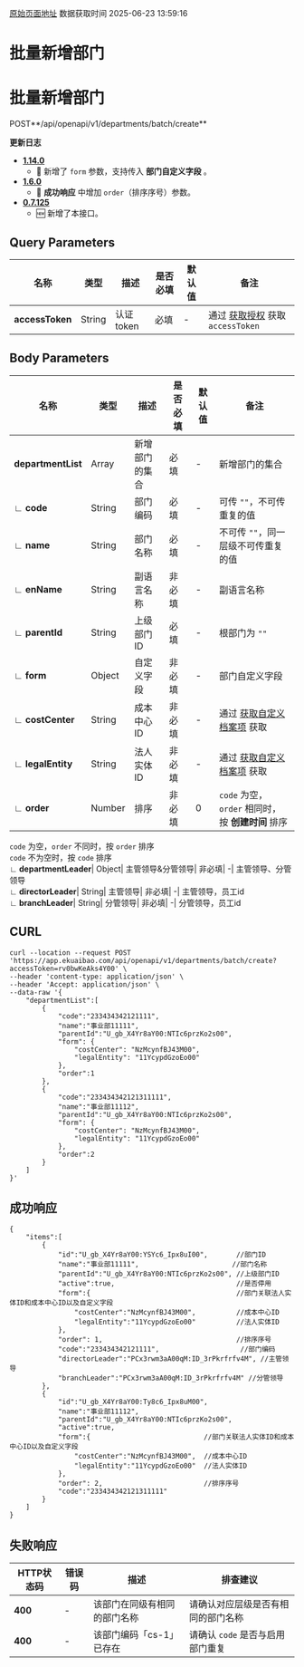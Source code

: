 [原始页面地址](https://docs.ekuaibao.com/docs/open-api/contacts/batch-add-departments)
数据获取时间 2025-06-23 13:59:16

# 批量新增部门

# 批量新增部门  
  
POST**/api/openapi/v1/departments/batch/create**

**更新日志**

  * [**1.14.0**](/updateLog/update-log#1140)
    * 🐞 新增了 `form` 参数，支持传入 **部门自定义字段** 。
  * [**1.6.0**](/updateLog/update-log#160)
    * 🐞 **成功响应** 中增加 `order`（排序序号）参数。
  * [**0.7.125**](/updateLog/update-log#07125)
    * 🆕 新增了本接口。



## Query Parameters​

名称| 类型| 描述| 是否必填| 默认值| 备注  
---|---|---|---|---|---  
**accessToken**|  String| 认证token| 必填| -| 通过 [获取授权](/docs/open-api/getting-started/auth) 获取 `accessToken`  
  
## Body Parameters​

名称| 类型| 描述| 是否必填| 默认值| 备注  
---|---|---|---|---|---  
**departmentList**|  Array| 新增部门的集合| 必填| -| 新增部门的集合  
**∟ code**|  String| 部门编码| 必填| -| 可传 `""`，不可传重复的值  
**∟ name**|  String| 部门名称| 必填| -| 不可传 `""`，同一层级不可传重复的值  
**∟ enName**|  String| 副语言名称| 非必填| -| 副语言名称  
**∟ parentId**|  String| 上级部门ID| 必填| -| 根部门为 `""`  
**∟ form**|  Object| 自定义字段| 非必填| -| 部门自定义字段  
**∟ costCenter**|  String| 成本中心ID| 非必填| -| 通过 [获取自定义档案项](/docs/open-api/dimensions/get-dimension-items) 获取  
**∟ legalEntity**|  String| 法人实体ID| 非必填| -| 通过 [获取自定义档案项](/docs/open-api/dimensions/get-dimension-items) 获取  
**∟ order**|  Number| 排序| 非必填| 0| `code` 为空，`order` 相同时，按 **创建时间** 排序  
`code` 为空，`order` 不同时，按 `order` 排序  
`code` 不为空时，按 `code` 排序  
**∟ departmentLeader**|  Object| 主管领导&分管领导| 非必填| -| 主管领导、分管领导  
**∟ directorLeader**|  String| 主管领导| 非必填| -| 主管领导，员工id  
**∟ branchLeader**|  String| 分管领导| 非必填| -| 分管领导，员工id  
  
## CURL​
    
    
    curl --location --request POST 'https://app.ekuaibao.com/api/openapi/v1/departments/batch/create?accessToken=rv0bwKeAks4Y00' \  
    --header 'content-type: application/json' \  
    --header 'Accept: application/json' \  
    --data-raw '{  
        "departmentList":[  
            {  
                "code":"233434342121111",  
                "name":"事业部11111",  
                "parentId":"U_gb_X4Yr8aY00:NTIc6przKo2s00",  
                "form": {  
                    "costCenter": "NzMcynfBJ43M00",  
                    "legalEntity": "11YcypdGzoEo00"  
                },  
                "order":1  
            },  
            {  
                "code":"233434342121311111",  
                "name":"事业部11112",  
                "parentId":"U_gb_X4Yr8aY00:NTIc6przKo2s00",  
                "form": {  
                    "costCenter": "NzMcynfBJ43M00",  
                    "legalEntity": "11YcypdGzoEo00"  
                },  
                "order":2  
            }  
        ]  
    }'  
    

## 成功响应​
    
    
    {  
        "items":[  
            {  
                "id":"U_gb_X4Yr8aY00:YSYc6_Ipx8uI00",       //部门ID  
                "name":"事业部11111",                       //部门名称  
                "parentId":"U_gb_X4Yr8aY00:NTIc6przKo2s00", //上级部门ID  
                "active":true,                              //是否停用  
                "form":{                                    //部门关联法人实体ID和成本中心ID以及自定义字段  
                    "costCenter":"NzMcynfBJ43M00",          //成本中心ID  
                    "legalEntity":"11YcypdGzoEo00"          //法人实体ID  
                },  
                "order": 1,                                 //排序序号  
                "code":"233434342121111",                    //部门编码  
                "directorLeader":"PCx3rwm3aA00qM:ID_3rPkrfrfv4M", //主管领导  
                "branchLeader":"PCx3rwm3aA00qM:ID_3rPkrfrfv4M" //分管领导  
            },  
            {  
                "id":"U_gb_X4Yr8aY00:Ty8c6_Ipx8uM00",  
                "name":"事业部11112",  
                "parentId":"U_gb_X4Yr8aY00:NTIc6przKo2s00",  
                "active":true,  
                "form":{                            //部门关联法人实体ID和成本中心ID以及自定义字段  
                    "costCenter":"NzMcynfBJ43M00",  //成本中心ID  
                    "legalEntity":"11YcypdGzoEo00"  //法人实体ID  
                },  
                "order": 2,                         //排序序号  
                "code":"233434342121311111"  
            }  
        ]  
    }  
    

## 失败响应​

HTTP状态码| 错误码| 描述| 排查建议  
---|---|---|---  
**400**|  -| 该部门在同级有相同的部门名称| 请确认对应层级是否有相同的部门名称  
**400**|  -| 该部门编码「cs-1」已存在| 请确认 `code` 是否与启用部门重复
